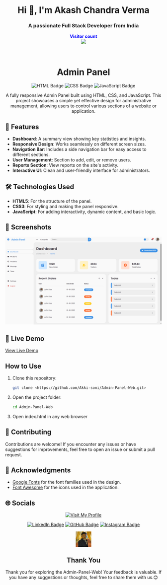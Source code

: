 <h1 align="center">Hi 👋, I'm Akash Chandra Verma</h1>
<h3 align="center">A passionate Full Stack Developer from India</h3>
<p align="center">
  <b style="color: blue;  ">Visitor count</b>
  <br>
  <a style="" href="https://github.com/Akki-soni">
  <img src="https://komarev.com/ghpvc/?username=akki-soni&label=Profile%20views&color=0e75b6&style=flat" />
  </a>
</p>
<p align="center"> <a href="https://twitter.com/" target="blank"><img src="https://img.shields.io/twitter/follow/?logo=twitter&style=for-the-badge" alt="" /></a> </p>

<h1 align="center">Admin Panel</h1>

<p align="center">
  <img src="https://img.shields.io/badge/HTML-E34F26?style=for-the-badge&logo=html5&logoColor=white" alt="HTML Badge">
  <img src="https://img.shields.io/badge/CSS-1572B6?style=for-the-badge&logo=css3&logoColor=white" alt="CSS Badge">
  <img src="https://img.shields.io/badge/JavaScript-F7DF1E?style=for-the-badge&logo=javascript&logoColor=black" alt="JavaScript Badge">
</p>

<p align="center">
  A fully responsive Admin Panel built using HTML, CSS, and JavaScript. This project showcases a simple yet effective design for administrative management, allowing users to control various sections of a website or application.
</p>

## 🚀 Features

- **Dashboard**: A summary view showing key statistics and insights.
- **Responsive Design**: Works seamlessly on different screen sizes.
- **Navigation Bar**: Includes a side navigation bar for easy access to different sections.
- **User Management**: Section to add, edit, or remove users.
- **Reports Section**: View reports on the site's activity.
- **Interactive UI**: Clean and user-friendly interface for administrators.

## 🛠️ Technologies Used

- **HTML5**: For the structure of the panel.
- **CSS3**: For styling and making the panel responsive.
- **JavaScript**: For adding interactivity, dynamic content, and basic logic.

## 🌟 Screenshots

![Admin-Panel-Web_Screenshot](/img/A-P_Screenshot.png)

## 🔗 Live Demo

[View Live Demo](https://admin-panel-web-indol.vercel.app/)

## How to Use

1. Clone this repository:
   ```bash
   git clone <https://github.com/Akki-soni/Admin-Panel-Web.git>
   ```
2. Open the project folder:
   ```bash
   cd Admin-Panel-Web
   ```
3. Open index.html in any web browser

## 🤝 Contributing

Contributions are welcome! If you encounter any issues or have suggestions for improvements, feel free to open an issue or submit a pull request.

## 🙏 Acknowledgments

- [Google Fonts](https://fonts.google.com/) for the font families used in the design.
- [Font Awesome](https://fontawesome.com/) for the icons used in the application.

## 🌐 Socials

<div align="center">

[![Visit My Profile](https://img.shields.io/badge/Visit%20My%20Profile-%23121011.svg?style=for-the-badge&logo=github&logoColor=white)](https://github.com/Akki-soni)

[![LinkedIn Badge](https://img.shields.io/badge/LinkedIn-%230077B5.svg?logo=linkedin&logoColor=white)](https://www.linkedin.com/in/akashchandraverma/)
[![GitHub Badge](https://img.shields.io/badge/GitHub-%23121011.svg?style=for-the-badge&logo=github&logoColor=white)](https://github.com/Akki-soni)
[![Instagram Badge](https://img.shields.io/badge/Instagram-%23E4405F.svg?style=for-the-badge&logo=instagram&logoColor=white)](https://www.instagram.com/akki_214g/)

<a href="">
  <img src="/img/logoo.jpeg" alt="Icon" style="vertical-align:middle; width:50px; height:auto;">
</a>

## Thank You

Thank you for exploring the Admin-Panel-Web! Your feedback is valuable. If you have any suggestions or thoughts, feel free to share them with us.😊

</div>
